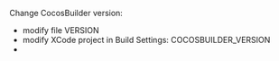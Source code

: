 Change CocosBuilder version:
- modify file VERSION
- modify XCode project in Build Settings: COCOSBUILDER_VERSION
- 